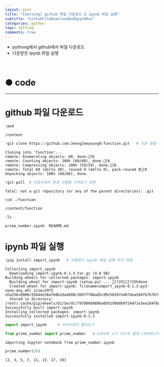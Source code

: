 ```yaml
---
layout: post
title: "[Setting] github 파일 다운로드 & ipynb 파일 실행"
subtitle: "GithubFileDownloadAndIpynbRun"
categories: python
tags: setting
comments: true
---
```


* pythong에서 github에서 파일 다운로드
* 다운받은 ipynb 파일 실행

<br>

# ● code

***

# github 파일 다운로드


```python
!pwd
```

    /content
    


```python
!git clone https://github.com/JeongJaeyoung0/function.git   # 다운 받을 깃허브 clone 링크
```

    Cloning into 'function'...
    remote: Enumerating objects: 60, done.[K
    remote: Counting objects: 100% (60/60), done.[K
    remote: Compressing objects: 100% (59/59), done.[K
    remote: Total 60 (delta 30), reused 0 (delta 0), pack-reused 0[K
    Unpacking objects: 100% (60/60), done.
    


```python
!git pull  # 저장소에서 변경 사항을 가져오기 위한
```

    fatal: not a git repository (or any of the parent directories): .git
    


```python
%cd ./function
```

    /content/function
    


```python
!ls
```

    prime_number.ipynb  README.md
    

# ipynb 파일 실행


```python
!pip install import_ipynb   # 코랩에서 ipynb 파일 실행 하기 위한
```

    Collecting import_ipynb
      Downloading import-ipynb-0.1.3.tar.gz (4.0 kB)
    Building wheels for collected packages: import-ipynb
      Building wheel for import-ipynb (setup.py) ... [?25l[?25hdone
      Created wheel for import-ipynb: filename=import_ipynb-0.1.3-py3-none-any.whl size=2975 sha256=0906c5564de38afb8b2dad498c369fff0bad5c09c5b597e467dea5d4fb7b76f4
      Stored in directory: /root/.cache/pip/wheels/b1/5e/dc/79780689896a056199b0b9f24471e3ee184fbd816df355d5f0
    Successfully built import-ipynb
    Installing collected packages: import-ipynb
    Successfully installed import-ipynb-0.1.3
    


```python
import import_ipynb     # 라이브러리 불러오기
```


```python
from prime_number import prime_number   # n까지의 소수 리스트 출력 (에라토스테네스의 체)
```

    importing Jupyter notebook from prime_number.ipynb
    


```python
prime_number(20)
```




    [2, 3, 5, 7, 11, 13, 17, 19]




```python

```
